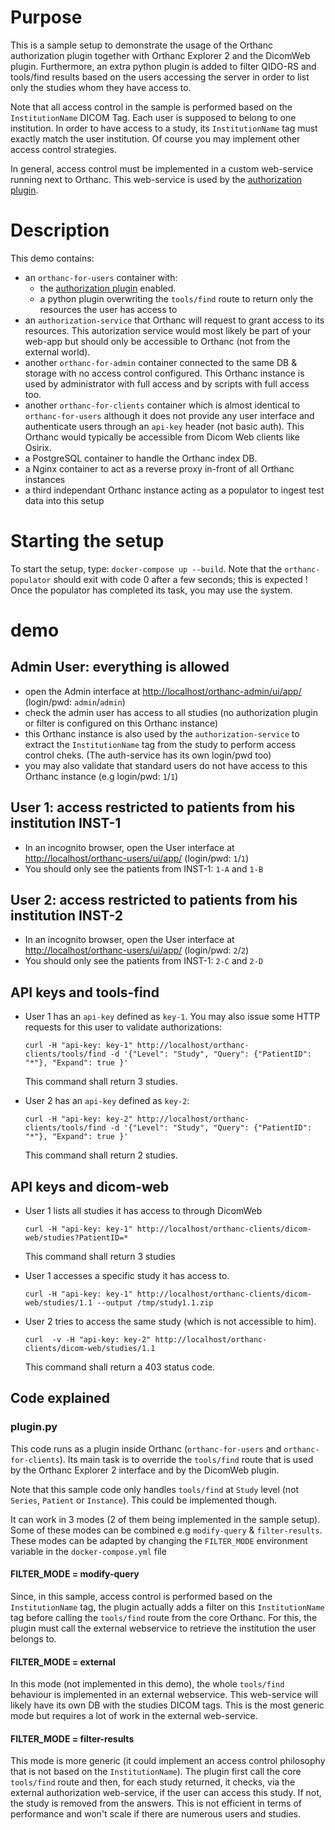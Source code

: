 # Purpose

This is a sample setup to demonstrate the usage of the Orthanc authorization plugin together with Orthanc Explorer 2 and the DicomWeb plugin.
Furthermore, an extra python plugin is added to filter QIDO-RS and tools/find results based on the users accessing the server
in order to list only the studies whom they have access to.

Note that all access control in the sample is performed based on the `InstitutionName` DICOM Tag.  Each user is supposed to belong
to one institution.  In order to have access to a study, its `InstitutionName` tag must exactly match the user institution.  Of course
you may implement other access control strategies.

In general, access control must be implemented in a custom web-service running next to Orthanc.  This web-service is used by the
[authorization plugin](https://book.orthanc-server.com/plugins/authorization.html).

# Description

This demo contains:

- an `orthanc-for-users` container with:
  - the [authorization plugin](https://book.orthanc-server.com/plugins/authorization.html) enabled.
  - a python plugin overwriting the `tools/find` route to return only the resources the user has access to
- an `authorization-service` that Orthanc will request to grant access to its resources.  This autorization service would most likely be
  part of your web-app but should only be accessible to Orthanc (not from the external world).
- another `orthanc-for-admin` container connected to the same DB & storage with no access control configured.  This Orthanc instance is used
  by administrator with full access and by scripts with full access too.
- another `orthanc-for-clients` container which is almost identical to `orthanc-for-users` although it does not provide any user interface
  and authenticate users through an `api-key` header (not basic auth).  This Orthanc would typically be accessible from Dicom Web clients like Osirix.
- a PostgreSQL container to handle the Orthanc index DB.
- a Nginx container to act as a reverse proxy in-front of all Orthanc instances
- a third independant Orthanc instance acting as a populator to ingest test data into this setup

# Starting the setup

To start the setup, type: `docker-compose up --build`.  Note that the `orthanc-populator` should exit with code 0 after a few seconds; this is expected !  Once the populator has completed its task, you may use the system.

# demo

## Admin User: everything is allowed

- open the Admin interface at [http://localhost/orthanc-admin/ui/app/](http://localhost/orthanc-admin/ui/app/) (login/pwd: `admin`/`admin`)
- check the admin user has access to all studies (no authorization plugin or filter is configured on this Orthanc instance)
- this Orthanc instance is also used by the `authorization-service` to extract the `InstitutionName` tag from the study to perform
  access control cheks. (The auth-service has its own login/pwd too)
- you may also validate that standard users do not have access to this Orthanc instance (e.g login/pwd: `1`/`1`)

## User 1: access restricted to patients from his institution INST-1

- In an incognito browser, open the User interface at [http://localhost/orthanc-users/ui/app/](http://localhost/orthanc-users/ui/app/) (login/pwd: `1`/`1`)
- You should only see the patients from INST-1: `1-A` and `1-B`

## User 2: access restricted to patients from his institution INST-2

- In an incognito browser, open the User interface at [http://localhost/orthanc-users/ui/app/](http://localhost/orthanc-users/ui/app/) (login/pwd: `2`/`2`)
- You should only see the patients from INST-1: `2-C` and `2-D`

## API keys and tools-find

- User 1 has an `api-key` defined as `key-1`.  You may also issue some HTTP requests for this user to validate authorizations:
  ```
  curl -H "api-key: key-1" http://localhost/orthanc-clients/tools/find -d '{"Level": "Study", "Query": {"PatientID": "*"}, "Expand": true }'
  ```
  This command shall return 3 studies.

- User 2 has an `api-key` defined as `key-2`:
  ```
  curl -H "api-key: key-2" http://localhost/orthanc-clients/tools/find -d '{"Level": "Study", "Query": {"PatientID": "*"}, "Expand": true }'
  ```
  This command shall return 2 studies.


## API keys and dicom-web

- User 1 lists all studies it has access to through DicomWeb
  ```
  curl -H "api-key: key-1" http://localhost/orthanc-clients/dicom-web/studies?PatientID=*
  ```
  This command shall return 3 studies

- User 1 accesses a specific study it has access to.
  ```
  curl -H "api-key: key-1" http://localhost/orthanc-clients/dicom-web/studies/1.1 --output /tmp/study1.1.zip
  ```

- User 2 tries to access the same study (which is not accessible to him).
  ```
  curl  -v -H "api-key: key-2" http://localhost/orthanc-clients/dicom-web/studies/1.1
  ```
  This command shall return a 403 status code.

## Code explained

### plugin.py

This code runs as a plugin inside Orthanc (`orthanc-for-users` and `orthanc-for-clients`).
Its main task is to override the `tools/find` route that is used by the Orthanc Explorer 2 interface and by the DicomWeb plugin.

Note that this sample code only handles `tools/find` at `Study` level (not `Series`, `Patient` or `Instance`).  This could be implemented though.

It can work in 3 modes (2 of them being implemented in the sample setup).  Some of these modes can be combined e.g `modify-query` & `filter-results`.  These modes can be adapted by changing the `FILTER_MODE` environment variable in the `docker-compose.yml` file

#### FILTER_MODE = modify-query

Since, in this sample, access control is performed based on the `InstitutionName` tag, the plugin actually adds a filter
on this `InstitutionName` tag before calling the `tools/find` route from the core Orthanc.  For this, the plugin must call
the external webservice to retrieve the institution the user belongs to.

#### FILTER_MODE = external

In this mode (not implemented in this demo), the whole `tools/find` behaviour is implemented in an external webservice.  This 
web-service will likely have its own DB with the studies DICOM tags.  This is the most generic mode but requires a lot of work
in the external web-service.

#### FILTER_MODE = filter-results

This mode is more generic (it could implement an access control philosophy that is not based on the `InstitutionName`).
The plugin first call the core `tools/find` route and then, for each study returned, it checks, via the external authorization web-service,
if the user can access this study.  If not, the study is removed from the answers.
This is not efficient in terms of performance and won't scale if there are numerous users and studies.


